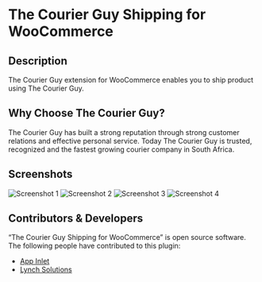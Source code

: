 # The Courier Guy Shipping for WooCommerce
## Description
The Courier Guy extension for WooCommerce enables you to ship product using The Courier Guy.

## Why Choose The Courier Guy?
The Courier Guy has built a strong reputation through strong customer relations and effective personal service. Today The Courier Guy is trusted, recognized and the fastest growing courier company in South Africa.

## Screenshots
![Screenshot 1](https://www.appinlet.com/wp-content/uploads/2020/06/screenshot-1.png "Screenshot 1")
![Screenshot 2](https://www.appinlet.com/wp-content/uploads/2020/06/screenshot-2.png "Screenshot 2")
![Screenshot 3](https://www.appinlet.com/wp-content/uploads/2020/06/screenshot-3.png "Screenshot 3")
![Screenshot 4](https://www.appinlet.com/wp-content/uploads/2020/06/screenshot-4.png "Screenshot 4")

## Contributors & Developers
“The Courier Guy Shipping for WooCommerce” is open source software. The following people have contributed to this plugin:
- [App Inlet](https://www.appinlet.com/)
- [Lynch Solutions](http://lynchsolutions.co.za/)
